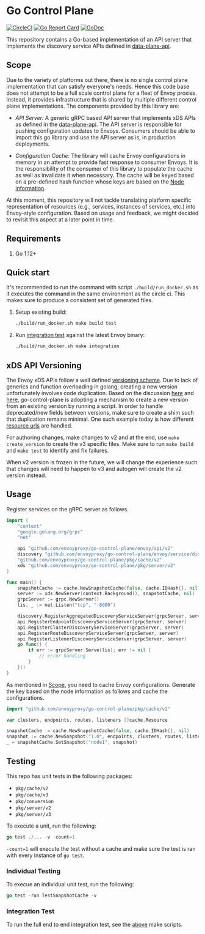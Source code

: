 # Go Control Plane

[![CircleCI](https://circleci.com/gh/envoyproxy/go-control-plane.svg?style=svg)](https://circleci.com/gh/envoyproxy/go-control-plane)
[![Go Report Card](https://goreportcard.com/badge/github.com/envoyproxy/go-control-plane)](https://goreportcard.com/report/github.com/envoyproxy/go-control-plane)
[![GoDoc](https://godoc.org/github.com/envoyproxy/go-control-plane?status.svg)](https://godoc.org/github.com/envoyproxy/go-control-plane)

This repository contains a Go-based implementation of an API server that
implements the discovery service APIs defined in
[data-plane-api](https://github.com/envoyproxy/data-plane-api).

## Scope

Due to the variety of platforms out there, there is no single
control plane implementation that can satisfy everyone's needs. Hence this
code base does not attempt to be a full scale control plane for a fleet of
Envoy proxies. Instead, it provides infrastructure that is shared by
multiple different control plane implementations. The components provided
by this library are:

* _API Server:_ A generic gRPC based API server that implements xDS APIs as defined
  in the
  [data-plane-api](https://github.com/envoyproxy/data-plane-api). The API
  server is responsible for pushing configuration updates to
  Envoys. Consumers should be able to import this go library and use the
  API server as is, in production deployments.

* _Configuration Cache:_ The library will cache Envoy configurations in
memory in an attempt to provide fast response to consumer Envoys. It is the
responsibility of the consumer of this library to populate the cache as
well as invalidate it when necessary. The cache will be keyed based on a
pre-defined hash function whose keys are based on the
[Node information](https://github.com/envoyproxy/data-plane-api/blob/d4988844024d0bcff4bcd030552eabe3396203fa/api/base.proto#L26-L36).

At this moment, this repository will not tackle translating platform
specific representation of resources (e.g., services, instances of
services, etc.) into Envoy-style configuration. Based on usage and
feedback, we might decided to revisit this aspect at a later point in time.

## Requirements

1. Go 1.12+

## Quick start

It's recommended to run the command with script `./build/run_docker.sh` as it executes the command
in the same environment as the circle ci. This makes sure to produce a consistent set of generated files.

1. Setup existing build:

    ```sh
    ./build/run_docker.sh make build test
    ```

1. Run [integration test](pkg/test/main/README.md) against the latest Envoy binary:

    ```sh
    ./build/run_docker.sh make integration
    ```

## xDS API Versioning

The Envoy xDS APIs follow a well defined [versioning scheme](https://www.envoyproxy.io/docs/envoy/latest/configuration/overview/versioning).
Due to lack of generics and function overloading in golang, creating a new version unfortunately involves code duplication.
Based on the discussion [here](https://docs.google.com/document/d/1ZkHpz6DwEUmAlG0kb2Mgu4iaeQC2Bbb0egMbECoNNKY/edit?ts=5e602993#heading=h.15nsmgmjaaml) and [here](https://envoyproxy.slack.com/archives/C7LDJTM6Z/p1582925082005300), go-control-plane is adopting a mechanism to create a new version from an existing version by running a script.
In order to handle deprecated/new fields between versions, make sure to create a shim such that duplication remains minimal. One such example today is how different [resource urls](https://github.com/envoyproxy/go-control-plane/tree/master/pkg/resource) are handled.

For authoring changes, make changes to v2 and at the end, use `make create_version` to create the v3 specific files.
Make sure to run `make build` and `make test` to identify and fix failures.

When v2 version is frozen in the future, we will change the experience such that changes will need to happen to v3 and autogen will create the v2 version instead.

## Usage

Register services on the gRPC server as follows.

```go
import (
	"context"
	"google.golang.org/grpc"
	"net"

	api "github.com/envoyproxy/go-control-plane/envoy/api/v2"
	discovery "github.com/envoyproxy/go-control-plane/envoy/service/discovery/v2"
	"github.com/envoyproxy/go-control-plane/pkg/cache/v2"
	xds "github.com/envoyproxy/go-control-plane/pkg/server/v2"
)

func main() {
	snapshotCache := cache.NewSnapshotCache(false, cache.IDHash{}, nil)
	server := xds.NewServer(context.Background(), snapshotCache, nil)
	grpcServer := grpc.NewServer()
	lis, _ := net.Listen("tcp", ":8080")

	discovery.RegisterAggregatedDiscoveryServiceServer(grpcServer, server)
	api.RegisterEndpointDiscoveryServiceServer(grpcServer, server)
	api.RegisterClusterDiscoveryServiceServer(grpcServer, server)
	api.RegisterRouteDiscoveryServiceServer(grpcServer, server)
	api.RegisterListenerDiscoveryServiceServer(grpcServer, server)
	go func() {
		if err := grpcServer.Serve(lis); err != nil {
			// error handling
		}
	}()
}
```

As mentioned in [Scope](https://github.com/envoyproxy/go-control-plane/blob/master/README.md#scope), you need to cache Envoy configurations.
Generate the key based on the node information as follows and cache the configurations.

```go
import "github.com/envoyproxy/go-control-plane/pkg/cache/v2"

var clusters, endpoints, routes, listeners []cache.Resource

snapshotCache := cache.NewSnapshotCache(false, cache.IDHash{}, nil)
snapshot := cache.NewSnapshot("1.0", endpoints, clusters, routes, listeners)
_ = snapshotCache.SetSnapshot("node1", snapshot)
```

## Testing

This repo has unit tests in the following packages:

* `pkg/cache/v2`
* `pkg/cache/v3`
* `pkg/conversion`
* `pkg/server/v2`
* `pkg/server/v3`

To execute a unit, run the following:

```go
go test ./... -v -count=1
```

`-count=1` will execute the test without a cache and make sure the test is ran with every instance of `go test`.

### Individual Testing

To execue an individual unit test, run the following:

```go
go test -run TestSnapshotCache -v
```

### Integration Test

To run the full end to end integration test, see the [above](#quick-start) make scripts.
